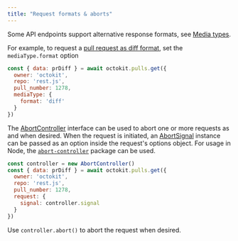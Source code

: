 ```yaml
---
title: "Request formats & aborts"
---
```


Some API endpoints support alternative response formats, see [Media types](https://developer.github.com/v3/media/).

For example, to request a [pull request as diff format](https://developer.github.com/v3/media/#diff), set the `mediaType.format` option

```js
const { data: prDiff } = await octokit.pulls.get({
  owner: 'octokit',
  repo: 'rest.js',
  pull_number: 1278,
  mediaType: {
    format: 'diff'
  }
})
```

The [AbortController](https://developer.mozilla.org/en-US/docs/Web/API/AbortController) interface can be used to abort one or more requests as and when desired. When the request is initiated, an [AbortSignal](https://developer.mozilla.org/en-US/docs/Web/API/AbortSignal) instance can be passed as an option inside the request's options object. For usage in Node, the [`abort-controller`](https://github.com/mysticatea/abort-controller) package can be used.

```js
const controller = new AbortController()
const { data: prDiff } = await octokit.pulls.get({
  owner: 'octokit',
  repo: 'rest.js',
  pull_number: 1278,
  request: {
    signal: controller.signal
  }
})
```

Use `controller.abort()` to abort the request when desired.
